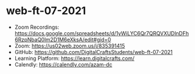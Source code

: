 # web-ft-07-2021

- Zoom Recordings: https://docs.google.com/spreadsheets/d/1yWiLYC6Qr7QRQVXUDlnDFh6RzpNbaQ0lm2D1M6eXksA/edit#gid=0
- Zoom: https://us02web.zoom.us/j/835391415
- GitHub: https://github.com/DigitalCraftsStudents/web-ft-07-2021
- Learning Platform: https://learn.digitalcrafts.com/
- Calendly: https://calendly.com/azam-dc
